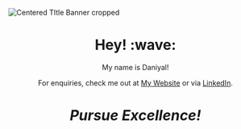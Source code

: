 
<!--

**DaniyalSKKR/DaniyalSKKR** is a ✨ _special_ ✨ repository because its `README.md` (this file) appears on your GitHub profile.

Here are some ideas to get you started:

- 🔭 I’m currently working on...
- 🌱 I’m currently learning...
- 👯 I’m looking to collaborate on ...
- 🤔 I’m looking for help with ...
- 💬 Ask me about ...
- 📫 How to reach me: ...
- 😄 Pronouns: ...
- ⚡ Fun fact: ...
-->
![Centered TItle Banner cropped](https://github.com/DaniyalSKKR/DaniyalSKKR/assets/122335626/ec55d2e8-8ac6-42dc-b3ba-2d14c9d173cf)
<h1 align='center'> Hey! :wave:</h1>
<p align='center'>
My name is Daniyal!
</p>
<p align='center'>For enquiries, check me out at <a href="https://daniyalskkr.github.io/">My Website</a> or via <a href="https://www.linkedin.com/in/daniyal-s-khokhar/">LinkedIn</a>.</p>

<h1 align='center'><i>Pursue Excellence!</i></h1>

